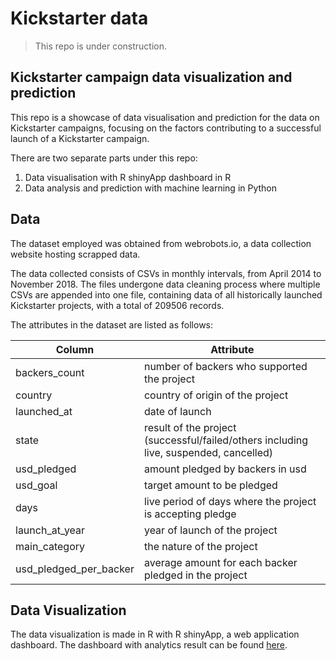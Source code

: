 # Kickstarter data
> This repo is under construction.

## Kickstarter campaign data visualization and prediction

This repo is a showcase of data visualisation and prediction for the data on Kickstarter campaigns, focusing on the factors contributing to a successful launch of a Kickstarter campaign.

There are two separate parts under this repo:

1. Data visualisation with R shinyApp dashboard in R
2. Data analysis and prediction with machine learning in Python



## Data

The dataset employed was obtained from <url>webrobots.io</url>, a data collection website hosting scrapped data.

The data collected consists of CSVs in monthly intervals, from April 2014 to November 2018. The files undergone data cleaning process where multiple CSVs are appended into one file, containing data of all historically launched Kickstarter projects, with a total of 209506 records.

The attributes in the dataset are listed as follows:

| Column                 | Attribute                                                    |
| ---------------------- | ------------------------------------------------------------ |
| backers_count          | number of backers who supported the project                  |
| country                | country of origin of the project                             |
| launched_at            | date of launch                                               |
| state                  | result of the project (successful/failed/others including live, suspended, cancelled) |
| usd_pledged            | amount pledged by backers in usd                             |
| usd_goal               | target amount to be pledged                                  |
| days                   | live period of days where the project is accepting pledge    |
| launch_at_year         | year of launch of the project                                |
| main_category          | the nature of the project                                    |
| usd_pledged_per_backer | average amount for each backer pledged in the project        |



## Data Visualization

The data visualization is made in R with R shinyApp, a web application dashboard. The dashboard with analytics result can be found [here](https://tysonwu.shinyapps.io/Kickstarter/).